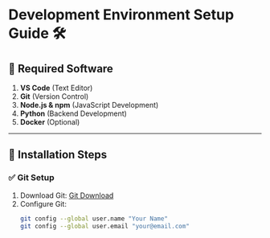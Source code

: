 # Development Environment Setup Guide 🛠

## 🔧 Required Software
1. **VS Code** (Text Editor)
2. **Git** (Version Control)
3. **Node.js & npm** (JavaScript Development)
4. **Python** (Backend Development)
5. **Docker** (Optional)

---

## 📌 Installation Steps

### ✅ **Git Setup**
1. Download Git: [Git Download](https://git-scm.com/downloads)
2. Configure Git:
   ```bash
   git config --global user.name "Your Name"
   git config --global user.email "your@email.com"
